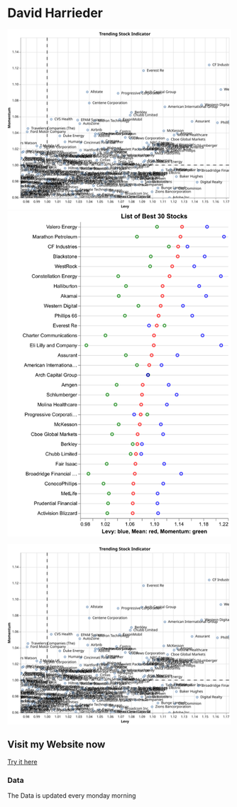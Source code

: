 # David Harrieder
![Alt text](./visualization.svg?raw=true "Trendcompass, Portfolio Website")
![Alt text](./bestperf.png?raw=true "30 Best Performing Stocks")

![30 Best Performing Stocks](./visualization.svg)


## Visit my Website now
[Try it here](https://nikolausdavid.github.io)

### Data
The Data is updated every monday morning
